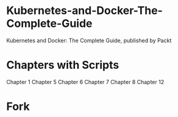 # Kubernetes-and-Docker-The-Complete-Guide
Kubernetes and Docker: The Complete Guide, published by Packt
  
# Chapters with Scripts
Chapter 1
Chapter 5
Chapter 6
Chapter 7
Chapter 8
Chapter 12
# Fork

